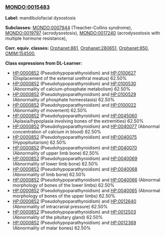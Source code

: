 
### [MONDO:0015483](http://purl.obolibrary.org/obo/MONDO_0015483)
**Label:** mandibulofacial dysostosis

**Subclasses:** [MONDO:0007944](http://purl.obolibrary.org/obo/MONDO_0007944) (Treacher-Collins syndrome), [MONDO:0019797](http://purl.obolibrary.org/obo/MONDO_0019797) (acrodysostosis), [MONDO:0017240](http://purl.obolibrary.org/obo/MONDO_0017240) (acrodysostosis with multiple hormone resistance), 

**Corr. equiv. classes:** [Orphanet:861](http://www.orpha.net/ORDO/Orphanet_861), [Orphanet:280651](http://www.orpha.net/ORDO/Orphanet_280651), [Orphanet:950](http://www.orpha.net/ORDO/Orphanet_950), [OMIM:154500](http://purl.obolibrary.org/obo/OMIM_154500), 

**Class expressions from DL-Learner:**

- [HP:0000852](http://purl.obolibrary.org/obo/HP_0000852) (Pseudohypoparathyroidism) and [HP:0100627](http://purl.obolibrary.org/obo/HP_0100627) (Displacement of the external urethral meatus) 62.50%
- [HP:0000852](http://purl.obolibrary.org/obo/HP_0000852) (Pseudohypoparathyroidism) and [HP:0100530](http://purl.obolibrary.org/obo/HP_0100530) (Abnormality of calcium-phosphate metabolism) 62.50%
- [HP:0000852](http://purl.obolibrary.org/obo/HP_0000852) (Pseudohypoparathyroidism) and [HP:0100529](http://purl.obolibrary.org/obo/HP_0100529) (Abnormality of phosphate homeostasis) 62.50%
- [HP:0000852](http://purl.obolibrary.org/obo/HP_0000852) (Pseudohypoparathyroidism) and [HP:0100022](http://purl.obolibrary.org/obo/HP_0100022) (Abnormality of movement) 62.50%
- [HP:0000852](http://purl.obolibrary.org/obo/HP_0000852) (Pseudohypoparathyroidism) and [HP:0045060](http://purl.obolibrary.org/obo/HP_0045060) (Aplasia/hypoplasia involving bones of the extremities) 62.50%
- [HP:0000852](http://purl.obolibrary.org/obo/HP_0000852) (Pseudohypoparathyroidism) and [HP:0040077](http://purl.obolibrary.org/obo/HP_0040077) (Abnormal concentration of calcium in blood) 62.50%
- [HP:0000852](http://purl.obolibrary.org/obo/HP_0000852) (Pseudohypoparathyroidism) and [HP:0040075](http://purl.obolibrary.org/obo/HP_0040075) (Hypopituitarism) 62.50%
- [HP:0000852](http://purl.obolibrary.org/obo/HP_0000852) (Pseudohypoparathyroidism) and [HP:0040070](http://purl.obolibrary.org/obo/HP_0040070) (Abnormality of upper limb bone) 62.50%
- [HP:0000852](http://purl.obolibrary.org/obo/HP_0000852) (Pseudohypoparathyroidism) and [HP:0040069](http://purl.obolibrary.org/obo/HP_0040069) (Abnormality of lower limb bone) 62.50%
- [HP:0000852](http://purl.obolibrary.org/obo/HP_0000852) (Pseudohypoparathyroidism) and [HP:0040068](http://purl.obolibrary.org/obo/HP_0040068) (Abnormality of limb bone) 62.50%
- [HP:0000852](http://purl.obolibrary.org/obo/HP_0000852) (Pseudohypoparathyroidism) and [HP:0040066](http://purl.obolibrary.org/obo/HP_0040066) (Abnormal morphology of bones of the lower limbs) 62.50%
- [HP:0000852](http://purl.obolibrary.org/obo/HP_0000852) (Pseudohypoparathyroidism) and [HP:0040065](http://purl.obolibrary.org/obo/HP_0040065) (Abnormal morphology of bones of the upper limbs) 62.50%
- [HP:0000852](http://purl.obolibrary.org/obo/HP_0000852) (Pseudohypoparathyroidism) and [HP:0012640](http://purl.obolibrary.org/obo/HP_0012640) (Abnormality of intracranial pressure) 62.50%
- [HP:0000852](http://purl.obolibrary.org/obo/HP_0000852) (Pseudohypoparathyroidism) and [HP:0012503](http://purl.obolibrary.org/obo/HP_0012503) (Abnormality of the pituitary gland) 62.50%
- [HP:0000852](http://purl.obolibrary.org/obo/HP_0000852) (Pseudohypoparathyroidism) and [HP:0012369](http://purl.obolibrary.org/obo/HP_0012369) (Abnormality of malar bones) 62.50%


